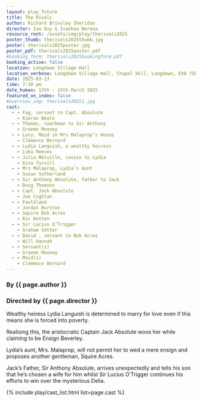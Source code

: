 ```yaml
---
layout: play_future
title: The Rivals
author: Richard Brinsley Sheridan
director: Ian Guy & Ivanhoe Norona
resource_root: /assets/img/play/therivals2025
poster_thumb: therivals2025thumb.jpg
poster: therivals2025poster.jpg
poster_pdf: therivals2025poster.pdf
#booking_form: therivals2025bookingform.pdf
booking_active: false
location: Longdown Village Hall
location_verbose: Longdown Village Hall, Chapel Hill, Longdown, EX6 7SN
date: 2025-03-13
time: 7:30 pm
date_human: 13th - 15th March 2025
featured_on_index: false
#overview_img: therivals20251.jpg
cast:
  - - Fag, servant to Capt. Absolute
    - Kieran Neale
  - - Thomas, coachman to Sir Anthony
    - Graeme Mooney
  - - Lucy, Maid in Mrs Malaprop’s House
    - Clémence Bernard
  - - Lydia Languish, a wealthy heiress
    - Luka Reeves
  - - Julia Melville, cousin to Lydia
    - Gina Turvill
  - - Mrs Malaprop, Lydia’s Aunt
    - Susan Sutherland
  - - Sir Anthony Absolute, father to Jack
    - Doug Thomson
  - - Capt. Jack Absolute
    - Joe Coghlan
  - - Faulkland
    - Jordan Burston
  - - Squire Bob Acres
    - Ric Hutton
  - - Sir Lucius O’Trigger
    - Graham Setter
  - - David , servant to Bob Acres
    - Will Hannah
  - - Servant(s)
    - Graeme Mooney
  - - Maid(s)
    - Clémence Bernard
---
```


### By {{ page.author }}
### Directed by {{ page.director }}

Wealthy heiress Lydia Languish is determined to marry for love even if this
means she is forced into poverty.

Realising this, the aristocratic Captain Jack Absolute woos her while claiming
to be Ensign Beverley.

Lydia’s aunt, Mrs. Malaprop, will not permit her to wed a mere ensign and
proposes another gentleman, Squire Acres.

Jack’s Father, Sir Anthony Absolute, arrives unexpectedly and tells his son that
he’s chosen a wife for him whilst Sir Lucius O’Trigger continues his efforts to
win over the mysterious Delia.

{% include play/cast_list.html list=page.cast %}
